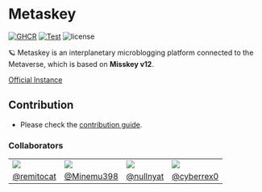 <h1>Metaskey</h1>

[![GHCR](https://github.com/sakura-tel/metaskey/actions/workflows/ghcr.yml/badge.svg)](https://github.com/sakura-tel/metaskey/actions/workflows/ghcr.yml)
[![Test](https://github.com/sakura-tel/metaskey/actions/workflows/test.yml/badge.svg)](https://github.com/sakura-tel/metaskey/actions/workflows/test.yml)
![license](https://img.shields.io/github/license/sakura-tel/metaskey)

🪐 Metaskey is an interplanetary microblogging platform connected to the Metaverse, which is based on **Misskey v12**.

[Official Instance](https://metaskey.net)

## Contribution

- Please check the [contribution guide](CONTRIBUTING.md).

### Collaborators

<table>
 <tr>
  <td><img src="https://avatars.githubusercontent.com/u/79707512?s=120&v=4"></img></td>
	<td><img src="https://avatars.githubusercontent.com/u/44996819?s=120&v=4"></img></td>
	<td><img src="https://avatars.githubusercontent.com/u/89781396?s=120&v=4"></img></td>
	<td><img src="https://avatars.githubusercontent.com/u/26585194?s=120&v=4"></img></td>
 </tr>
 <tr>
	<td align="center"><a href="https://github.com/remitocat">@remitocat</a></td>
  <td align="center"><a href="https://github.com/Minemu398">@Minemu398</a></td>
	<td align="center"><a href="https://github.com/nullnyat">@nullnyat</a></td>
	<td align="center"><a href="https://github.com/remitocat">@cyberrex0</a></td>
 </tr>
</table>
